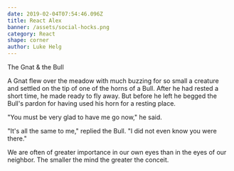 ```yaml
---
date: 2019-02-04T07:54:46.096Z
title: React Alex
banner: /assets/social-hocks.png
category: React
shape: corner
author: Luke Helg
---
```

The Gnat & the Bull

A Gnat flew over the meadow with much buzzing for so small a creature and settled on the tip of one of the horns of a Bull. After he had rested a short time, he made ready to fly away. But before he left he begged the Bull's pardon for having used his horn for a resting place.



"You must be very glad to have me go now," he said.



"It's all the same to me," replied the Bull. "I did not even know you were there."



We are often of greater importance in our own eyes than in the eyes of our neighbor. The smaller the mind the greater the conceit.
